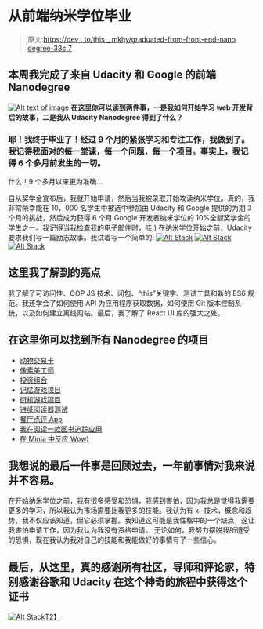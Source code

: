 # 从前端纳米学位毕业

> 原文:[https://dev . to/this _ mkhy/graduated-from-front-end-nano degree-33c 7](https://dev.to/this_mkhy/graduated-from-front-end-nanodegree-33c7)

## 本周我完成了来自 Udacity 和 Google 的前端 Nanodegree

[![Alt text of image](../Images/5151ce5f39e277e3d20526a41250e767.png)](https://i.giphy.com/media/XIqCQx02E1U9W/giphy.gif) 
**在这里你可以读到两件事，一是我如何开始学习 web 开发背后的故事，二是我从 Udacity Nanodegree 得到了什么？**

### 耶！我终于毕业了！经过 9 个月的紧张学习和专注工作，我做到了。我记得我面对的每一堂课，每一个问题，每一个项目。事实上，我记得 6 个多月前发生的一切。

什么！9 个多月以来更为准确...

自从奖学金宣布后，我就开始申请，然后当我被录取开始攻读纳米学位。真的，我非常荣幸能在 10，000 名学生中被选中参加由 Udacity 和 Google 提供的为期 3 个月的挑战，然后成为获得 6 个月 Google 开发者纳米学位的 10%全额奖学金的学生之一。我记得当我检查我的电子邮件时，哇:)
在纳米学位开始之前，Udacity 要求我们写一篇励志故事。我试着写一个简单的:
[![Alt Stack](../Images/1808802554c90efb929c1e38b8cceb1d.png "part1")](https://res.cloudinary.com/practicaldev/image/fetch/s--C6vwtdZc--/c_limit%2Cf_auto%2Cfl_progressive%2Cq_auto%2Cw_880/https://i.imgur.com/XR2zZY1.png)
[![Alt Stack](../Images/90c3ba35099f2fd5a739acc639f724fb.png "part2")](https://res.cloudinary.com/practicaldev/image/fetch/s--GymY9rmJ--/c_limit%2Cf_auto%2Cfl_progressive%2Cq_auto%2Cw_880/https://i.imgur.com/E3gN44w.png)
[![Alt Stack](../Images/ccec764ba599abc011ba2ac7a330f9c8.png "part3")](https://res.cloudinary.com/practicaldev/image/fetch/s--eJJHbiP8--/c_limit%2Cf_auto%2Cfl_progressive%2Cq_auto%2Cw_880/https://i.imgur.com/maOh4BO.png)

## 这里我了解到的亮点

我了解了可访问性、OOP JS 技术、闭包、“this”关键字、测试工具和新的 ES6 规范。我还学会了如何使用 API 为应用程序获取数据，如何使用 Git 版本控制系统，以及如何建立离线网站。最后，我了解了 React UI 库的强大之处。

## 在这里你可以找到所有 Nanodegree 的项目

*   [动物交易卡](https://github.com/mohamedkhaledyousef/Front-End-Projects/tree/master/3-Animal%20Trading%20Cards)
*   [像素美工师](https://github.com/mohamedkhaledyousef/Front-End-Projects/tree/master/6-Pixel%20Art%20Maker)
*   [投资组合](https://github.com/mohamedkhaledyousef/mohamedkhaledyousef.github.io)
*   [记忆游戏项目](https://github.com/mohamedkhaledyousef/Memory-Game-Project)
*   [街机游戏项目](https://github.com/mohamedkhaledyousef/ArcadeGame)
*   [进纸阅读器测试](https://github.com/mohamedkhaledyousef/Feed-Reader-Testing)
*   [餐厅点评 App](https://github.com/mohamedkhaledyousef/Restaurant-Reviews-App)
*   [我在阅读一款图书追踪应用](https://github.com/mohamedkhaledyousef/MyReads-A-Book-Tracking-App)
*   [在 Minia 中反应 Wow)](https://github.com/mohamedkhaledyousef/React-Wow-In-Minia)

## 我想说的最后一件事是回顾过去，一年前事情对我来说并不容易。

在开始纳米学位之前，我有很多感受和恐惧，我感到害怕，因为我总是觉得我需要更多的学习，所以我认为市场需要比我更多的技能。我认为有 x -技术，概念和趋势，我不仅应该知道，但它必须掌握。我知道这可能是我性格中的一个缺点，这让我害怕申请工作，因为我认为我没有资格申请。
无论如何，我努力摆脱我所遭受的恐惧，现在我认为我对自己的技能和我能做好的事情有了一些信心。

## 最后，从这里，真的感谢所有社区，导师和评论家，特别感谢谷歌和 Udacity 在这个神奇的旅程中获得这个证书

[![Alt Stack](../Images/f623dec681da9240e72d9662ba74ba25.png "certificate")T2】](https://res.cloudinary.com/practicaldev/image/fetch/s--8uwnj-Qt--/c_limit%2Cf_auto%2Cfl_progressive%2Cq_auto%2Cw_880/https://i.imgur.com/PLFiifS.png)